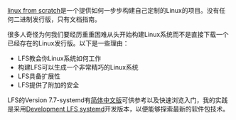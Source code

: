 [linux from scratch](http://www.linuxfromscratch.org/)是一个提供如何一步步构建自己定制的Linux的项目。没有任何二进制发行版，只有文档指南。

很多人奇怪为何我们要经历重重困难从头开始构建Linux系统而不是直接下载一个已经存在的Linux发行版。以下是一些理由：

* LFS教会你Linux系统如何工作
* 构建LFS可以生成一个非常精巧的Linux系统
* LFS具备扩展性
* LFS提供了附加的安全

LFS的Version 7.7-systemd有[简体中文版](https://linux.cn/lfs/LFS-BOOK-7.7-systemd/)可供参考以及快速浏览入门，我的实践是采用[Development LFS systemd](http://www.linuxfromscratch.org/lfs/view/systemd/)开发版本，以便能够探索最新的软件包技术。